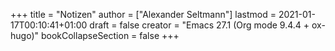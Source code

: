 +++
title = "Notizen"
author = ["Alexander Seltmann"]
lastmod = 2021-01-17T00:10:41+01:00
draft = false
creator = "Emacs 27.1 (Org mode 9.4.4 + ox-hugo)"
bookCollapseSection = false
+++
